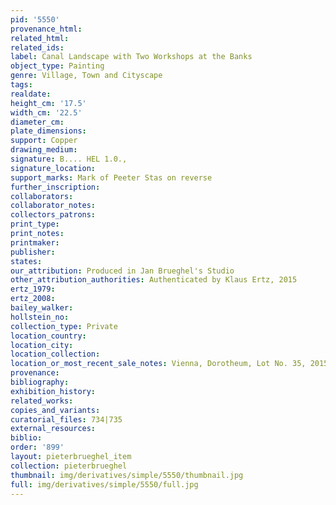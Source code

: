 ```yaml
---
pid: '5550'
provenance_html: 
related_html: 
related_ids: 
label: Canal Landscape with Two Workshops at the Banks
object_type: Painting
genre: Village, Town and Cityscape
tags: 
realdate: 
height_cm: '17.5'
width_cm: '22.5'
diameter_cm: 
plate_dimensions: 
support: Copper
drawing_medium: 
signature: B.... HEL 1.0.,
signature_location: 
support_marks: Mark of Peeter Stas on reverse
further_inscription: 
collaborators: 
collaborator_notes: 
collectors_patrons: 
print_type: 
print_notes: 
printmaker: 
publisher: 
states: 
our_attribution: Produced in Jan Brueghel's Studio
other_attribution_authorities: Authenticated by Klaus Ertz, 2015
ertz_1979: 
ertz_2008: 
bailey_walker: 
hollstein_no: 
collection_type: Private
location_country: 
location_city: 
location_collection: 
location_or_most_recent_sale_notes: Vienna, Dorotheum, Lot No. 35, 2015
provenance: 
bibliography: 
exhibition_history: 
related_works: 
copies_and_variants: 
curatorial_files: 734|735
external_resources: 
biblio: 
order: '899'
layout: pieterbrueghel_item
collection: pieterbrueghel
thumbnail: img/derivatives/simple/5550/thumbnail.jpg
full: img/derivatives/simple/5550/full.jpg
---
```

